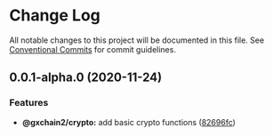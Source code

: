 # Change Log

All notable changes to this project will be documented in this file.
See [Conventional Commits](https://conventionalcommits.org) for commit guidelines.

## 0.0.1-alpha.0 (2020-11-24)


### Features

* **@gxchain2/crypto:** add basic crypto functions ([82696fc](https://iz11ro8cf9xz/node/gxchain2/commits/82696fc4f62f909f434d1e651a2017b869c36527))
